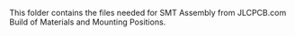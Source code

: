 This folder contains the files needed for SMT Assembly from JLCPCB.com   Build of Materials and Mounting Positions.
